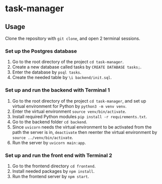 # task-manager
## Usage
Clone the repository with `git clone`, and open 2 terminal sessions.
### Set up the Postgres database
1. Go to the root directory of the project `cd task-manager`.  
2. Create a new database called tasks by `CREATE DATABASE tasks;`.  
3. Enter the database by `psql tasks`.  
4. Create the needed table by `\i backend/init.sql`.
### Set up and run the backend with Terminal 1
1. Go to the root directory of the project `cd task-manager`, and set up virtual environment for Python by `python3 -m venv venv`.  
2. Enter the virtual environment `source venv/bin/activate`.  
3. Install required Python modules `pip install -r requirements.txt`.  
4. Go to the backend folder `cd backend`.  
5. Since `uvicorn` needs the virtual environment to be activated from the path the server is in, `deactivate` then reenter the virtual environment by `source ../venv/bin/activate`.  
6. Run the server by `uvicorn main:app`.
### Set up and run the front end with Terminal 2
1. Go to the frontend directory `cd frontend`.
2. Install needed packages by `npm install`.
3. Run the frontend server by `npm start`.
